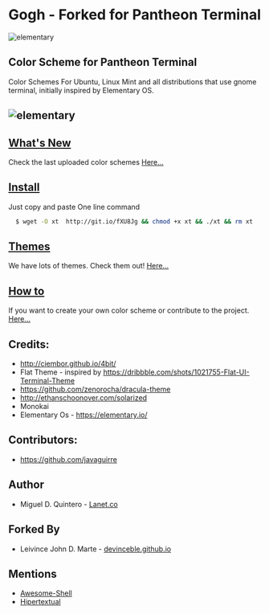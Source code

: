 Gogh - Forked for Pantheon Terminal
==================================

![elementary](https://raw.githubusercontent.com/Mayccoll/Elementary-OS-Terminal-Colors/master/images/Gogh-icons.png)

## Color Scheme for Pantheon Terminal

Color Schemes For Ubuntu, Linux Mint and all distributions that use gnome terminal, initially inspired by Elementary OS.

![elementary](https://raw.githubusercontent.com/Mayccoll/Elementary-OS-Terminal-Colors/master/images/themes.gif)
----

## [What's New](https://github.com/Mayccoll/Elementary-OS-Terminal-Colors/blob/master/content/new.md)

Check the last uploaded color schemes [Here...](https://github.com/Mayccoll/Elementary-OS-Terminal-Colors/blob/master/content/new.md)

## [Install](https://github.com/Mayccoll/Elementary-OS-Terminal-Colors/blob/master/content/install.md)

Just copy and paste One line command

```bash
  $ wget -O xt  http://git.io/fXU8Jg && chmod +x xt && ./xt && rm xt
```

## [Themes](https://github.com/Mayccoll/Elementary-OS-Terminal-Colors/blob/master/content/themes.md)

We have lots of themes. Check them out! [Here...](https://github.com/Mayccoll/Elementary-OS-Terminal-Colors/blob/master/content/themes.md)

## [How to](https://github.com/Mayccoll/Elementary-OS-Terminal-Colors/blob/master/content/howto.md)

If you want to create your own color scheme or contribute to the project. [Here...](https://github.com/Mayccoll/Elementary-OS-Terminal-Colors/blob/master/content/howto.md)

## Credits:

- http://ciembor.github.io/4bit/
- Flat Theme - inspired by https://dribbble.com/shots/1021755-Flat-UI-Terminal-Theme
- https://github.com/zenorocha/dracula-theme
- http://ethanschoonover.com/solarized
- Monokai
- Elementary Os - https://elementary.io/

## Contributors:

- https://github.com/javaguirre

## Author

- Miguel D. Quintero - [Lanet.co](http:lanet.co)

## Forked By

- Leivince John D. Marte - [devinceble.github.io](http://devinceble.github.io/)

## Mentions

- [Awesome-Shell](https://github.com/alebcay/awesome-shell)
- [Hipertextual](http://hipertextual.com/archivo/2014/11/4bit/)
